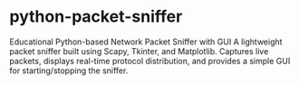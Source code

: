 # python-packet-sniffer
Educational Python-based Network Packet Sniffer with GUI A lightweight packet sniffer built using Scapy, Tkinter, and Matplotlib. Captures live packets, displays real-time protocol distribution, and provides a simple GUI for starting/stopping the sniffer.
